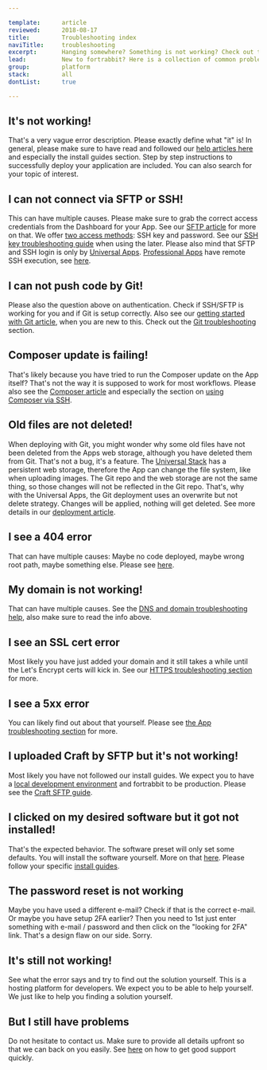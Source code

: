```yaml
---

template:      article
reviewed:      2018-08-17
title:         Troubleshooting index
naviTitle:     troubleshooting
excerpt:       Hanging somewhere? Something is not working? Check out the most common gotchas here.
lead:          New to fortrabbit? Here is a collection of common problems when getting started. 
group:         platform
stack:         all
dontList:      true

---
```



## It's not working!

That's a very vague error description. Please exactly define what "it" is! In general, please make sure to have read and followed our [help articles here](/) and especially the install guides section. Step by step instructions to successfully deploy your application are included. You can also search for your topic of interest.


## I can not connect via SFTP or SSH!

This can have multiple causes. Please make sure to grab the correct access credentials from the Dashboard for your App. See our [SFTP article](sftp-uni) for more on that. We offer [two access methods](/access-methods): SSH key and password. See our [SSH key troubleshooting guide](/ssh-keys) when using the later. Please also mind that SFTP and SSH login is only by [Universal Apps](/app-uni). [Professional Apps](/app-pro) have remote SSH execution, see [here](remote-ssh-execution-pro).


## I can not push code by Git!

Please also the question above on authentication. Check if SSH/SFTP is working for you and if Git is setup correctly. Also see our [getting started with Git article](/git), when you are new to this. Check out the [Git troubleshooting](/git-deployment#toc-troubleshooting-git) section.


## Composer update is failing!

That's likely because you have tried to run the Composer update on the App itself? That's not the way it is supposed to work for most workflows. Please also see the [Composer article](/composer) and especially the section on [using Composer via SSH](/composer#toc-composer-from-ssh).


## Old files are not deleted!

When deploying with Git, you might wonder why some old files have not been deleted from the Apps web storage, although you have deleted them from Git. That's not a bug, it's a feature. The [Universal Stack](/app-uni) has a persistent web storage, therefore the App can change the file system, like when uploading images. The Git repo and the web storage are not the same thing, so those changes will not be reflected in the Git repo. That's, why with the Universal Apps, the Git deployment uses an overwrite but not delete strategy. Changes will be applied, nothing will get deleted. See more details in our [deployment article](deployment-methods-uni#toc-git-works-only-one-way).



## I see a 404 error

That can have multiple causes: Maybe no code deployed, maybe wrong root path, maybe something else. Please see [here](app#toc-404-not-found).


## My domain is not working!

That can have multiple causes. See the [DNS and domain troubleshooting help](domains#toc-troubleshooting-dns), also make sure to read the info above.


## I see an SSL cert error

Most likely you have just added your domain and it still takes a while until the Let's Encrypt certs will kick in. See our [HTTPS troubleshooting section](https#toc-troubleshooting-tls) for more.


## I see a 5xx error

You can likely find out about that yourself. Please see [the App troubleshooting section](/app#toc-500-internal-server-error) for more.


## I uploaded Craft by SFTP but it's not working!

Most likely you have not followed our install guides. We expect you to have a [local development environment](/local-development) and fortrabbit to be production. Please see the [Craft SFTP guide](/craft-3-upload-sftp#toc-service-unavailable-error).


## I clicked on my desired software but it got not installed!

That's the expected behavior. The software preset will only set some defaults. You will install the software yourself. More on that [here](/app#toc-software-preset). Please follow your specific [install guides](/#install-guides).


## The password reset is not working

Maybe you have used a different e-mail? Check if that is the correct e-mail. Or maybe you have setup 2FA earlier? Then you need to 1st just enter something with e-mail / password and then click on the "looking for 2FA" link. That's a design flaw on our side. Sorry.


## It's still not working!

See what the error says and try to find out the solution yourself. This is a hosting platform for developers. We expect you to be able to help yourself. We just like to help you finding a solution yourself.


## But I still have problems

Do not hesitate to contact us. Make sure to provide all details upfront so that we can back on you easily. See [here](https://www.fortrabbit.com/support-policy#successful-support) on how to get good support quickly.
